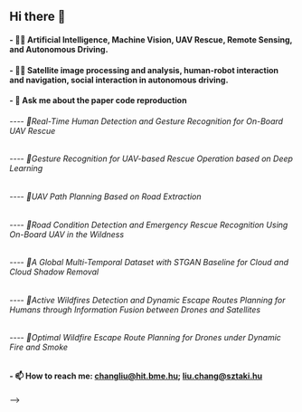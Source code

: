 ## Hi there 👋 
#### - 🔭👯 Artificial Intelligence, Machine Vision, UAV Rescue, Remote Sensing, and Autonomous Driving.
#### - 🌱👯 Satellite image processing and analysis, human-robot interaction and navigation, social interaction in autonomous driving.
#### - 💬 Ask me about the paper code reproduction 
######       ---- 🚀Real-Time Human Detection and Gesture Recognition for On-Board UAV Rescue
######       ---- 🚀Gesture Recognition for UAV-based Rescue Operation based on Deep Learning
######       ---- 🚀UAV Path Planning Based on Road Extraction
######       ---- 🚀Road Condition Detection and Emergency Rescue Recognition Using On-Board UAV in the Wildness
######       ---- 🚀A Global Multi-Temporal Dataset with STGAN Baseline for Cloud and Cloud Shadow Removal
######       ---- 🚀Active Wildfires Detection and Dynamic Escape Routes Planning for Humans through Information Fusion between Drones and Satellites
######       ---- 🚀Optimal Wildfire Escape Route Planning for Drones under Dynamic Fire and Smoke
#### - 📫 How to reach me: changliu@hit.bme.hu; liu.chang@sztaki.hu
-->
